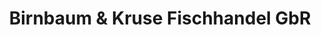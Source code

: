 ---
title: "Birnbaum & Kruse Fischhandel GbR"
url: /wolgast/birnbaum-und-kruse-fischhandel-gbr/
shop: Fisch
---